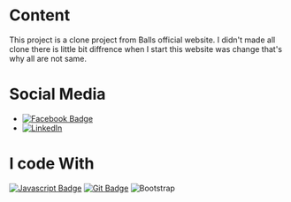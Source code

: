 # Content 

This project is a clone project from Balls official website. I didn't made all clone there is little bit diffrence when I start this website was change that's why all are not same.


# Social Media

- [![Facebook Badge](https://img.shields.io/badge/Facebook-1877F2?style=for-the-badge&logo=facebook&logoColor=white)](https://www.facebook.com/Rhythm0061)  
- [![LinkedIn](https://img.shields.io/badge/linkedin-%230077B5.svg?style=for-the-badge&logo=linkedin&logoColor=white)](https://www.linkedin.com/in/rakibul-islam-567353194/)


# I code With 

[![Javascript Badge](https://img.shields.io/badge/-Javascript-F0DB4F?style=for-the-badge&labelColor=black&logo=javascript&logoColor=F0DB4F)](#) [![Git Badge](https://img.shields.io/badge/Git-F05032?style=for-the-badge&logo=git&logoColor=white)](#) ![Bootstrap](https://img.shields.io/badge/bootstrap-%23563D7C.svg?style=for-the-badge&logo=bootstrap&logoColor=white)